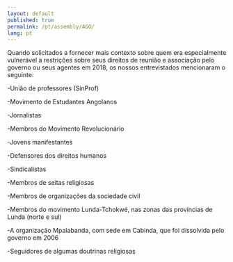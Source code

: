 ```yaml
---
layout: default
published: true
permalink: /pt/assembly/AGO/
lang: pt
---
```


Quando solicitados a fornecer mais contexto sobre quem era especialmente vulnerável a restrições sobre seus direitos de reunião e associação pelo governo ou seus agentes em 2018, os nossos entrevistados mencionaram o seguinte:

-União de professores (SinProf)

-Movimento de Estudantes Angolanos

-Jornalistas

-Membros do Movimento Revolucionário

-Jovens manifestantes

-Defensores dos direitos humanos

-Sindicalistas

-Membros de seitas religiosas

-Membros de organizações da sociedade civil

-Membros do movimento Lunda-Tchokwé, nas zonas das províncias de Lunda (norte e sul)

-A organização Mpalabanda, com sede em Cabinda, que foi dissolvida pelo governo em 2006

-Seguidores de algumas doutrinas religiosas

